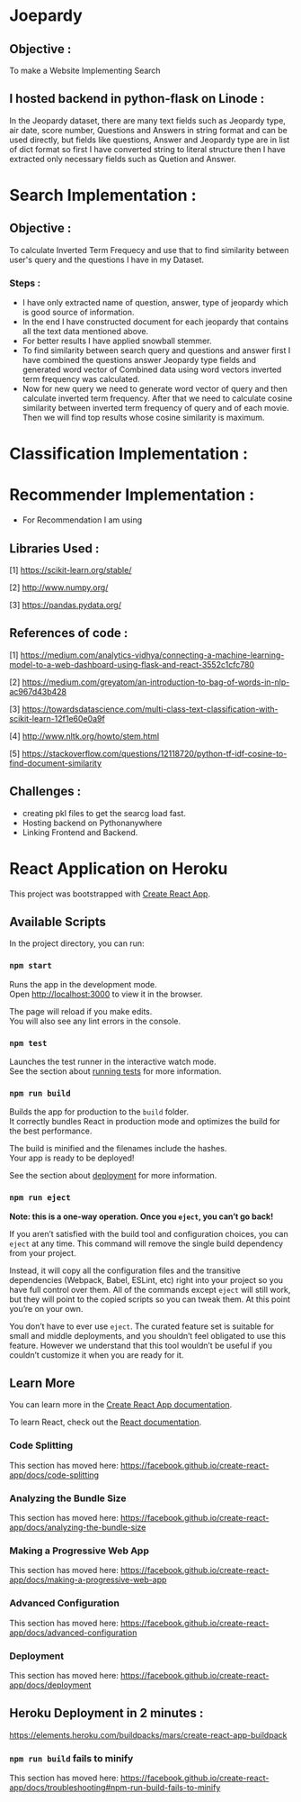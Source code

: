 # Joepardy 

## Objective :
To make a Website Implementing Search


## I hosted backend in python-flask on Linode : 

In the Jeopardy dataset, there are many text fields such as Jeopardy type, air date, score number, Questions and Answers in string format and can be used directly, but fields like questions, Answer and Jeopardy type are in list of dict format so first I have converted string to literal structure then I have extracted only necessary fields such as Quetion and Answer. 

# Search Implementation :

## Objective :
To calculate Inverted Term Frequecy and use that to find similarity between user's query and the questions I have in my Dataset.
### Steps : 
- I have only extracted name of question, answer, type of jeopardy which is good source of information.
- In the end I have constructed document for each jeopardy that contains all the text data mentioned above.
- For better results I have applied snowball stemmer.
- To find similarity between search query and questions and answer first I have combined the questions answer Jeopardy type fields and generated word vector of Combined data using word vectors inverted term frequency was calculated.
- Now for new query we need to generate word vector of query and then calculate inverted term frequency. After that we need to calculate cosine similarity between inverted term frequency of query and of each movie. Then we will find top results whose cosine similarity is maximum.

# Classification Implementation :

# Recommender Implementation :
- For Recommendation I am using 


## Libraries Used :

[1] https://scikit-learn.org/stable/

[2] http://www.numpy.org/

[3] https://pandas.pydata.org/

## References of code :
[1] https://medium.com/analytics-vidhya/connecting-a-machine-learning-model-to-a-web-dashboard-using-flask-and-react-3552c1cfc780

[2] https://medium.com/greyatom/an-introduction-to-bag-of-words-in-nlp-ac967d43b428

[3] https://towardsdatascience.com/multi-class-text-classification-with-scikit-learn-12f1e60e0a9f

[4] http://www.nltk.org/howto/stem.html

[5] https://stackoverflow.com/questions/12118720/python-tf-idf-cosine-to-find-document-similarity

## Challenges : 

- creating pkl files to get the searcg load fast.
- Hosting backend on Pythonanywhere
- Linking Frontend and Backend.

# React Application on Heroku

This project was bootstrapped with [Create React App](https://github.com/facebook/create-react-app).

## Available Scripts

In the project directory, you can run:

### `npm start`

Runs the app in the development mode.<br>
Open [http://localhost:3000](http://localhost:3000) to view it in the browser.

The page will reload if you make edits.<br>
You will also see any lint errors in the console.

### `npm test`

Launches the test runner in the interactive watch mode.<br>
See the section about [running tests](https://facebook.github.io/create-react-app/docs/running-tests) for more information.

### `npm run build`

Builds the app for production to the `build` folder.<br>
It correctly bundles React in production mode and optimizes the build for the best performance.

The build is minified and the filenames include the hashes.<br>
Your app is ready to be deployed!

See the section about [deployment](https://facebook.github.io/create-react-app/docs/deployment) for more information.

### `npm run eject`

**Note: this is a one-way operation. Once you `eject`, you can’t go back!**

If you aren’t satisfied with the build tool and configuration choices, you can `eject` at any time. This command will remove the single build dependency from your project.

Instead, it will copy all the configuration files and the transitive dependencies (Webpack, Babel, ESLint, etc) right into your project so you have full control over them. All of the commands except `eject` will still work, but they will point to the copied scripts so you can tweak them. At this point you’re on your own.

You don’t have to ever use `eject`. The curated feature set is suitable for small and middle deployments, and you shouldn’t feel obligated to use this feature. However we understand that this tool wouldn’t be useful if you couldn’t customize it when you are ready for it.

## Learn More

You can learn more in the [Create React App documentation](https://facebook.github.io/create-react-app/docs/getting-started).

To learn React, check out the [React documentation](https://reactjs.org/).

### Code Splitting

This section has moved here: https://facebook.github.io/create-react-app/docs/code-splitting

### Analyzing the Bundle Size

This section has moved here: https://facebook.github.io/create-react-app/docs/analyzing-the-bundle-size

### Making a Progressive Web App

This section has moved here: https://facebook.github.io/create-react-app/docs/making-a-progressive-web-app

### Advanced Configuration

This section has moved here: https://facebook.github.io/create-react-app/docs/advanced-configuration

### Deployment

This section has moved here: https://facebook.github.io/create-react-app/docs/deployment

## Heroku Deployment in 2 minutes : 

https://elements.heroku.com/buildpacks/mars/create-react-app-buildpack

### `npm run build` fails to minify

This section has moved here: https://facebook.github.io/create-react-app/docs/troubleshooting#npm-run-build-fails-to-minify




